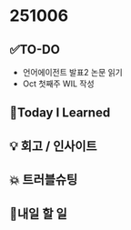 # 251006
## ✅TO-DO
- 언어에이전트 발표2 논문 읽기
- Oct 첫째주 WIL 작성

## 📌Today I Learned

## 💡 회고 / 인사이트

## 💥 트러블슈팅

## 🍩내일 할 일 